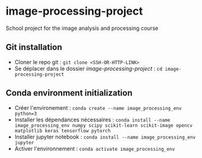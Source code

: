 # image-processing-project
School project for the image analysis and processing course
## Git installation
- Cloner le repo git : `git clone <SSH-OR-HTTP-LINK>`
- Se déplacer dans le dossier *image-processing-project* : `cd image-processing-project`
## Conda environment initialization 
- Créer l'environement : `conda create --name image_processing_env python=3`
- Installer les dépendances nécessaires : `conda install --name image_processing_env numpy scipy scikit-learn scikit-image opencv matplotlib keras tensorflow pytorch`
- Installer jupyter notebook : `conda install --name image_processing_env jupyter`
- Activer l'environnement : `conda activate image_processing_env`